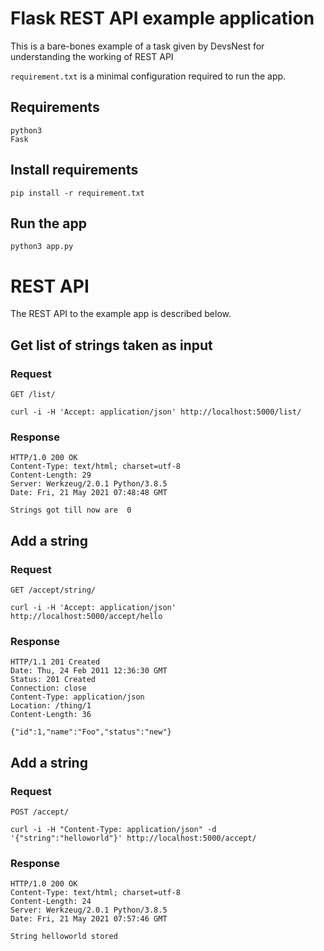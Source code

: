 # Flask REST API example application

This is a bare-bones example of a task given by DevsNest for understanding the working of REST API 

`requirement.txt` is a minimal configuration required to run the app.


## Requirements

    python3 
    Fask

## Install requirements

    pip install -r requirement.txt

## Run the app

    python3 app.py


# REST API

The REST API to the example app is described below.

## Get list of strings taken as input 

### Request

`GET /list/`

    curl -i -H 'Accept: application/json' http://localhost:5000/list/

### Response

    HTTP/1.0 200 OK
    Content-Type: text/html; charset=utf-8
    Content-Length: 29
    Server: Werkzeug/2.0.1 Python/3.8.5
    Date: Fri, 21 May 2021 07:48:48 GMT

    Strings got till now are  0 

## Add a string

### Request

`GET /accept/string/`

    
    curl -i -H 'Accept: application/json' http://localhost:5000/accept/hello

### Response

    HTTP/1.1 201 Created
    Date: Thu, 24 Feb 2011 12:36:30 GMT
    Status: 201 Created
    Connection: close
    Content-Type: application/json
    Location: /thing/1
    Content-Length: 36

    {"id":1,"name":"Foo","status":"new"}

## Add a string

### Request

`POST /accept/`

    curl -i -H "Content-Type: application/json" -d '{"string":"helloworld"}' http://localhost:5000/accept/

### Response

    HTTP/1.0 200 OK
    Content-Type: text/html; charset=utf-8
    Content-Length: 24
    Server: Werkzeug/2.0.1 Python/3.8.5
    Date: Fri, 21 May 2021 07:57:46 GMT

    String helloworld stored
